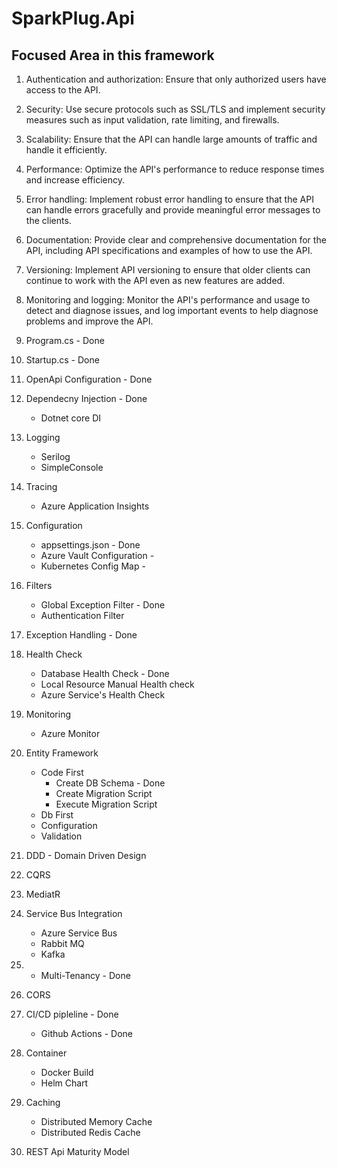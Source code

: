 # SparkPlug.Api

## Focused Area in this framework

1. Authentication and authorization: Ensure that only authorized users have access to the API.
2. Security: Use secure protocols such as SSL/TLS and implement security measures such as input validation, rate limiting, and firewalls.
3. Scalability: Ensure that the API can handle large amounts of traffic and handle it efficiently.
4. Performance: Optimize the API's performance to reduce response times and increase efficiency.
5. Error handling: Implement robust error handling to ensure that the API can handle errors gracefully and provide meaningful error messages to the clients.
6. Documentation: Provide clear and comprehensive documentation for the API, including API specifications and examples of how to use the API.
7. Versioning: Implement API versioning to ensure that older clients can continue to work with the API even as new features are added.
8. Monitoring and logging: Monitor the API's performance and usage to detect and diagnose issues, and log important events to help diagnose problems and improve the API.


1. Program.cs               - Done
2. Startup.cs               - Done
3. OpenApi Configuration    - Done
4. Dependecny Injection     - Done
    - Dotnet core DI
5. Logging
    - Serilog
    - SimpleConsole
6. Tracing
    - Azure Application Insights
7. Configuration
    - appsettings.json               - Done
    - Azure Vault Configuration      - 
    - Kubernetes Config Map          -
8. Filters
    - Global Exception Filter        - Done
    - Authentication Filter
9. Exception Handling                - Done
10. Health Check 
    - Database Health Check          - Done
    - Local Resource Manual Health check
    - Azure Service's Health Check   
11. Monitoring
    - Azure Monitor
12. Entity Framework
    - Code First
        - Create DB Schema          - Done
        - Create Migration Script
        - Execute Migration Script
    - Db First
    - Configuration
    - Validation 
13. DDD - Domain Driven Design
14. CQRS
15. MediatR
16. Service Bus Integration
    - Azure Service Bus
    - Rabbit MQ
    - Kafka
17. - Multi-Tenancy                 - Done
17. CORS
18. CI/CD pipleline                 - Done
    - Github Actions                - Done
19. Container
    - Docker Build
    - Helm Chart
20. Caching 
    - Distributed Memory Cache
    - Distributed Redis Cache
21. REST Api Maturity Model
